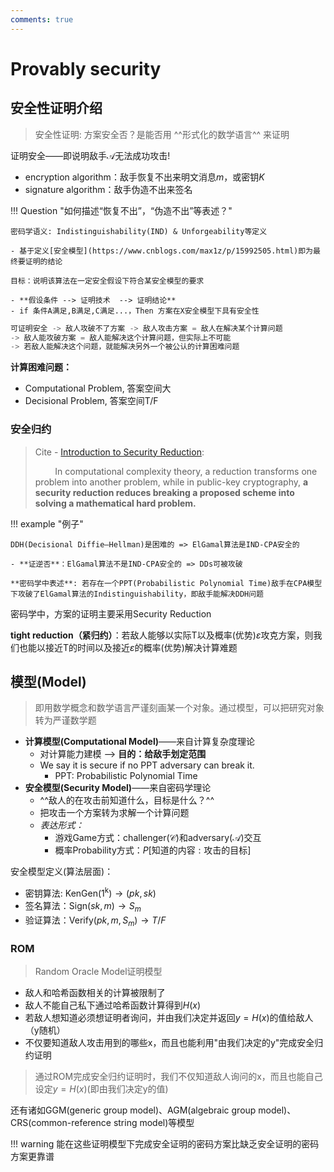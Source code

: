 ```yaml
---
comments: true
---
```


# Provably security

## 安全性证明介绍

> 安全性证明: 方案安全否？是能否用 ^^形式化的数学语言^^ 来证明

证明安全——即说明敌手$\mathcal{A}$无法成功攻击!

- encryption algorithm：敌手恢复不出来明文消息$m$，或密钥$K$
- signature algorithm：敌手伪造不出来签名

!!! Question "如何描述“恢复不出”，“伪造不出”等表述？"

    密码学语义: Indistinguishability(IND) & Unforgeability等定义

    - 基于定义[安全模型](https://www.cnblogs.com/max1z/p/15992505.html)即为最终要证明的结论

    目标：说明该算法在一定安全假设下符合某安全模型的要求
    
    - **假设条件 --> 证明技术  --> 证明结论**
    - if 条件A满足,B满足,C满足...，Then 方案在X安全模型下具有安全性

``` py
可证明安全 -> 敌人攻破不了方案 -> 敌人攻击方案 = 敌人在解决某个计算问题
-> 敌人能攻破方案 = 敌人能解决这个计算问题，但实际上不可能
-> 若敌人能解决这个问题，就能解决另外一个被公认的计算困难问题
```
**计算困难问题：**

- Computational Problem, 答案空间大
- Decisional Problem, 答案空间T/F

### 安全归约

> Cite - [Introduction to Security Reduction](https://link.springer.com/book/10.1007/978-3-319-93049-7):
> 
> &nbsp; &nbsp; &nbsp; &nbsp; In computational complexity theory, a reduction transforms one problem into another problem, while in public-key cryptography, **a security reduction reduces breaking a proposed scheme into solving a mathematical hard problem.**

!!! example "例子"

    DDH(Decisional Diffie–Hellman)是困难的 => ElGamal算法是IND-CPA安全的

    - **证逆否**：ElGamal算法不是IND-CPA安全的 => DDs可被攻破

    **密码学中表述**: 若存在一个PPT(Probabilistic Polynomial Time)敌手在CPA模型下攻破了ElGamal算法的Indistinguishability，即敌手能解决DDH问题

密码学中，方案的证明主要采用Security Reduction

**tight reduction（紧归约）**：若敌人能够以实际T以及概率(优势)$\varepsilon$攻克方案，则我们也能以接近T的时间以及接近$\varepsilon$的概率(优势)解决计算难题

## 模型(Model)

> 即用数学概念和数学语言严谨刻画某一个对象。通过模型，可以把研究对象转为严谨数学题

- **计算模型(Computational Model)**——来自计算复杂度理论
    * 对计算能力建模 --> **目的：给敌手划定范围**
    * We say it is secure if no PPT adversary can break it.
        * PPT: Probabilistic Polynomial Time 
- **安全模型(Security Model)**——来自密码学理论
    * ^^敌人的在攻击前知道什么，目标是什么？^^ 
    * 把攻击一个方案转为求解一个计算问题
    * *表达形式：*
        - 游戏$\mathsf{Game}$方式：challenger($\mathcal{C}$)和adversary($\mathcal{A}$)交互
        - 概率Probability方式：$P[\text{知道的内容}:\text{攻击的目标}]$

安全模型定义(算法层面)：

- 密钥算法: $\mathrm{KenGen(1^k)} \to (pk, sk)$
- 签名算法：$\mathrm{Sign}(sk, m) \to S_m$
- 验证算法：$\mathrm{Verify}(pk, m, S_m) \to T/F$

### ROM

> Random Oracle Model证明模型

- 敌人和哈希函数相关的计算被限制了
- 敌人不能自己私下通过哈希函数计算得到$H(x)$
- 若敌人想知道必须想证明者询问，并由我们决定并返回$y = H(x)$的值给敌人（y随机）
- 不仅要知道敌人攻击用到的哪些x，而且也能利用"由我们决定的y"完成安全归约证明

> 通过ROM完成安全归约证明时，我们不仅知道敌人询问的x，而且也能自己设定$y = H(x)$(即由我们决定y的值)

还有诸如GGM(generic group model)、AGM(algebraic group model)、CRS(common-reference string model)等模型

!!! warning
    能在这些证明模型下完成安全证明的密码方案比缺乏安全证明的密码方案更靠谱

